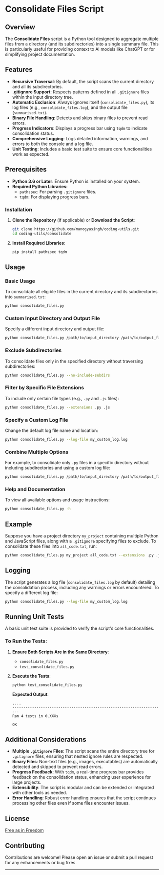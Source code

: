 # Consolidate Files Script

## Overview

The **Consolidate Files** script is a Python tool designed to aggregate multiple files from a directory (and its subdirectories) into a single summary file. This is particularly useful for providing context to AI models like ChatGPT or for simplifying project documentation.

## Features

- **Recursive Traversal**: By default, the script scans the current directory and all its subdirectories.
- **.gitignore Support**: Respects patterns defined in all `.gitignore` files within the input directory tree.
- **Automatic Exclusion**: Always ignores itself (`consolidate_files.py`), its log files (e.g., `consolidate_files.log`), and the output file (`summarised.txt`).
- **Binary File Handling**: Detects and skips binary files to prevent read errors.
- **Progress Indicators**: Displays a progress bar using `tqdm` to indicate consolidation status.
- **Comprehensive Logging**: Logs detailed information, warnings, and errors to both the console and a log file.
- **Unit Testing**: Includes a basic test suite to ensure core functionalities work as expected.

## Prerequisites

- **Python 3.6 or Later**: Ensure Python is installed on your system.
- **Required Python Libraries**:
  - `pathspec`: For parsing `.gitignore` files.
  - `tqdm`: For displaying progress bars.

### Installation

1. **Clone the Repository** (if applicable) or **Download the Script**:
   ```bash
   git clone https://github.com/manogyasingh/coding-utils.git
   cd coding-utils/consolidate
   ```

2. **Install Required Libraries**:
   ```bash
   pip install pathspec tqdm
   ```

## Usage

### Basic Usage

To consolidate all eligible files in the current directory and its subdirectories into `summarised.txt`:

```bash
python consolidate_files.py
```

### Custom Input Directory and Output File

Specify a different input directory and output file:

```bash
python consolidate_files.py /path/to/input_directory /path/to/output_file.txt
```

### Exclude Subdirectories

To consolidate files only in the specified directory without traversing subdirectories:

```bash
python consolidate_files.py --no-include-subdirs
```

### Filter by Specific File Extensions

To include only certain file types (e.g., `.py` and `.js` files):

```bash
python consolidate_files.py --extensions .py .js
```

### Specify a Custom Log File

Change the default log file name and location:

```bash
python consolidate_files.py --log-file my_custom_log.log
```

### Combine Multiple Options

For example, to consolidate only `.py` files in a specific directory without including subdirectories and using a custom log file:

```bash
python consolidate_files.py /path/to/input_directory /path/to/output_file.txt --extensions .py --no-include-subdirs --log-file my_log.log
```

### Help and Documentation

To view all available options and usage instructions:

```bash
python consolidate_files.py -h
```

## Example

Suppose you have a project directory `my_project` containing multiple Python and JavaScript files, along with a `.gitignore` specifying files to exclude. To consolidate these files into `all_code.txt`, run:

```bash
python consolidate_files.py my_project all_code.txt --extensions .py .js
```

## Logging

The script generates a log file (`consolidate_files.log` by default) detailing the consolidation process, including any warnings or errors encountered. To specify a different log file:

```bash
python consolidate_files.py --log-file my_custom_log.log
```

## Running Unit Tests

A basic unit test suite is provided to verify the script's core functionalities.

### To Run the Tests:

1. **Ensure Both Scripts Are in the Same Directory**:
   - `consolidate_files.py`
   - `test_consolidate_files.py`

2. **Execute the Tests**:
   ```bash
   python test_consolidate_files.py
   ```

   **Expected Output**:
   ```
   ....
   ----------------------------------------------------------------------
   Ran 4 tests in 0.XXXs

   OK
   ```

## Additional Considerations

- **Multiple `.gitignore` Files**: The script scans the entire directory tree for `.gitignore` files, ensuring that nested ignore rules are respected.
- **Binary Files**: Non-text files (e.g., images, executables) are automatically detected and skipped to prevent read errors.
- **Progress Feedback**: With `tqdm`, a real-time progress bar provides feedback on the consolidation status, enhancing user experience for large projects.
- **Extensibility**: The script is modular and can be extended or integrated with other tools as needed.
- **Error Handling**: Robust error handling ensures that the script continues processing other files even if some files encounter issues.

## License

[Free as in Freedom](https://www.gnu.org/licenses/gpl-3.0.en.html)

## Contributing

Contributions are welcome! Please open an issue or submit a pull request for any enhancements or bug fixes.

---
